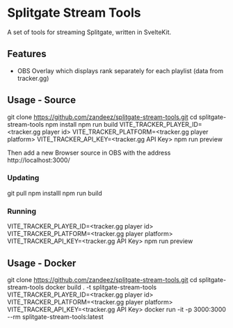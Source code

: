 # Splitgate Stream Tools

A set of tools for streaming Splitgate, written in SvelteKit.

## Features

* OBS Overlay which displays rank separately for each playlist (data from tracker.gg)

## Usage - Source

  git clone https://github.com/zandeez/splitgate-stream-tools.git
  cd splitgate-stream-tools
  npm install
  npm run build
  VITE_TRACKER_PLAYER_ID=<tracker.gg player id> VITE_TRACKER_PLATFORM=<tracker.gg player platform> VITE_TRACKER_API_KEY=<tracker.gg API Key> npm run preview 

Then add a new Browser source in OBS with the address http://localhost:3000/

### Updating

  git pull
  npm installl
  npm run build
  
### Running

  VITE_TRACKER_PLAYER_ID=<tracker.gg player id> VITE_TRACKER_PLATFORM=<tracker.gg player platform> VITE_TRACKER_API_KEY=<tracker.gg API Key> npm run preview
  
## Usage - Docker

  git clone https://github.com/zandeez/splitgate-stream-tools.git
  cd splitgate-stream-tools
  docker build . -t splitgate-stream-tools
  VITE_TRACKER_PLAYER_ID=<tracker.gg player id> VITE_TRACKER_PLATFORM=<tracker.gg player platform> VITE_TRACKER_API_KEY=<tracker.gg API Key> docker run -it -p 3000:3000 --rm  splitgate-stream-tools:latest
